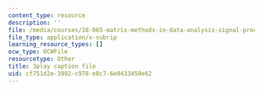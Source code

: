 ```yaml
---
content_type: resource
description: ''
file: /media/courses/18-065-matrix-methods-in-data-analysis-signal-processing-and-machine-learning-spring-2018/cf751d2e3992c978e8c76e0433450e62_Z_5uLqcwDgM.srt
file_type: application/x-subrip
learning_resource_types: []
ocw_type: OCWFile
resourcetype: Other
title: 3play caption file
uid: cf751d2e-3992-c978-e8c7-6e0433450e62
---
```

